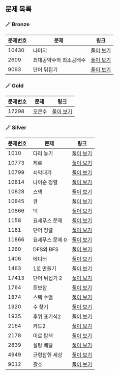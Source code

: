 ## 문제 목록
### 🪄 Bronze
| 문제번호 | 문제 | 링크 |
| ----- | --- | ----- |
|10430 |  나머지 | [풀이 보기](./Bronze/10430. 나머지)|
|2609 |  최대공약수와 최소공배수 | [풀이 보기](./Bronze/2609. 최대공약수와 최소공배수)|
|9093 |  단어 뒤집기 | [풀이 보기](./Bronze/9093. 단어 뒤집기)|
### 🪄 Gold
| 문제번호 | 문제 | 링크 |
| ----- | --- | ----- |
|17298 |  오큰수 | [풀이 보기](./Gold/17298. 오큰수)|
### 🪄 Silver
| 문제번호 | 문제 | 링크 |
| ----- | --- | ----- |
|1010 |  다리 놓기 | [풀이 보기](./Silver/1010. 다리 놓기)|
|10773 |  제로 | [풀이 보기](./Silver/10773. 제로)|
|10799 |  쇠막대기 | [풀이 보기](./Silver/10799. 쇠막대기)|
|10814 |  나이순 정렬 | [풀이 보기](./Silver/10814. 나이순 정렬)|
|10828 |  스택 | [풀이 보기](./Silver/10828. 스택)|
|10845 |  큐 | [풀이 보기](./Silver/10845. 큐)|
|10866 |  덱 | [풀이 보기](./Silver/10866. 덱)|
|1158 |  요세푸스 문제 | [풀이 보기](./Silver/1158. 요세푸스 문제)|
|1181 |  단어 정렬 | [풀이 보기](./Silver/1181. 단어 정렬)|
|11866 |  요세푸스 문제 0 | [풀이 보기](./Silver/11866. 요세푸스 문제 0)|
|1260 |  DFS와 BFS | [풀이 보기](./Silver/1260. DFS와 BFS)|
|1406 |  에디터 | [풀이 보기](./Silver/1406. 에디터)|
|1463 |  1로 만들기 | [풀이 보기](./Silver/1463. 1로 만들기)|
|17413 |  단어 뒤집기 2 | [풀이 보기](./Silver/17413. 단어 뒤집기 2)|
|1764 |  듣보잡 | [풀이 보기](./Silver/1764. 듣보잡)|
|1874 |  스택 수열 | [풀이 보기](./Silver/1874. 스택 수열)|
|1920 |  수 찾기 | [풀이 보기](./Silver/1920. 수 찾기)|
|1935 |  후위 표기식2 | [풀이 보기](./Silver/1935. 후위 표기식2)|
|2164 |  카드2 | [풀이 보기](./Silver/2164. 카드2)|
|2178 |  미로 탐색 | [풀이 보기](./Silver/2178. 미로 탐색)|
|2839 |  설탕 배달 | [풀이 보기](./Silver/2839. 설탕 배달)|
|4949 |  균형잡힌 세상 | [풀이 보기](./Silver/4949. 균형잡힌 세상)|
|9012 |  괄호 | [풀이 보기](./Silver/9012. 괄호)|
